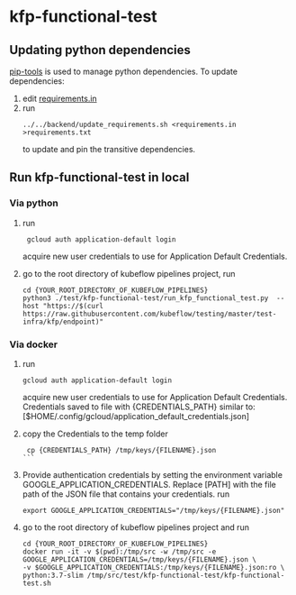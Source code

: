 # kfp-functional-test

## Updating python dependencies

[pip-tools](https://github.com/jazzband/pip-tools) is used to manage python
dependencies. To update dependencies:
1. edit [requirements.in](requirements.in)
1. run
    ```
    ../../backend/update_requirements.sh <requirements.in >requirements.txt
    ```
    to update and pin the transitive dependencies.

## Run kfp-functional-test in local

### Via python

1. run
   ```
    gcloud auth application-default login
   ```
    acquire new user credentials to use for Application Default Credentials.

1. go to the root directory of kubeflow pipelines project, run
   ```
   cd {YOUR_ROOT_DIRECTORY_OF_KUBEFLOW_PIPELINES}
   python3 ./test/kfp-functional-test/run_kfp_functional_test.py  --host "https://$(curl https://raw.githubusercontent.com/kubeflow/testing/master/test-infra/kfp/endpoint)"
   ```

### Via docker
1. run
    ```
    gcloud auth application-default login
    ```
    acquire new user credentials to use for Application Default Credentials.
    Credentials saved to file with {CREDENTIALS_PATH} similar to: [$HOME/.config/gcloud/application_default_credentials.json]

1. copy the Credentials to the temp folder

   ````
    cp {CREDENTIALS_PATH} /tmp/keys/{FILENAME}.json
   ```
1. Provide authentication credentials by setting the environment variable GOOGLE_APPLICATION_CREDENTIALS.
   Replace [PATH] with the file path of the JSON file that contains your credentials.
   run

   ```
   export GOOGLE_APPLICATION_CREDENTIALS="/tmp/keys/{FILENAME}.json"
   ```

1. go to the root directory of kubeflow pipelines project and run
   ```
   cd {YOUR_ROOT_DIRECTORY_OF_KUBEFLOW_PIPELINES}
   docker run -it -v $(pwd):/tmp/src -w /tmp/src -e GOOGLE_APPLICATION_CREDENTIALS=/tmp/keys/{FILENAME}.json \
   -v $GOOGLE_APPLICATION_CREDENTIALS:/tmp/keys/{FILENAME}.json:ro \
   python:3.7-slim /tmp/src/test/kfp-functional-test/kfp-functional-test.sh
   ```